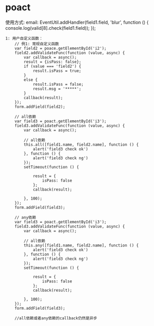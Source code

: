 # poact
使用方式:
    email:
    EventUtil.addHandler(field1.field, 'blur', function () {
            console.log(valid[8].check(field1.field));
        });


    1: 用户自定义函数：
        // 例1: 常规自定义函数
        var field2 = poace.getElementById('i2');
        field2.addValidateFunc(function (value, async) {
            var callback = async();
            result = {isPass: false};
            if (value === 'field2') {
                result.isPass = true;
            }
            else {
                result.isPass = false;
                result.msg = '*****';
            }
            callback(result);
        });
        form.addField(field2);

        // all依赖
        var field3 = poact.getElementById('i3');
        field3.addValidateFunc(function (value, async) {
            var callback = async();

            // all依赖
            this.all([field1.name, field2.name], function () {
                alert('field3 check ok')
            }, function () {
                alert('field3 check ng')
            });
            setTimeout(function () {

                result = {
                    isPass: false
                };
                callback(result);

            }, 100);
        });
        form.addField(field3);

        // any依赖
        var field3 = poact.getElementById('i3');
        field3.addValidateFunc(function (value, async) {
            var callback = async();

            // all依赖
            this.any([field1.name, field2.name], function () {
                alert('field3 check ok')
            }, function () {
                alert('field3 check ng')
            });
            setTimeout(function () {

                result = {
                    isPass: false
                };
                callback(result);

            }, 100);
        });
        form.addField(field3);

        //all依赖或者any依赖的callback仍然是异步
